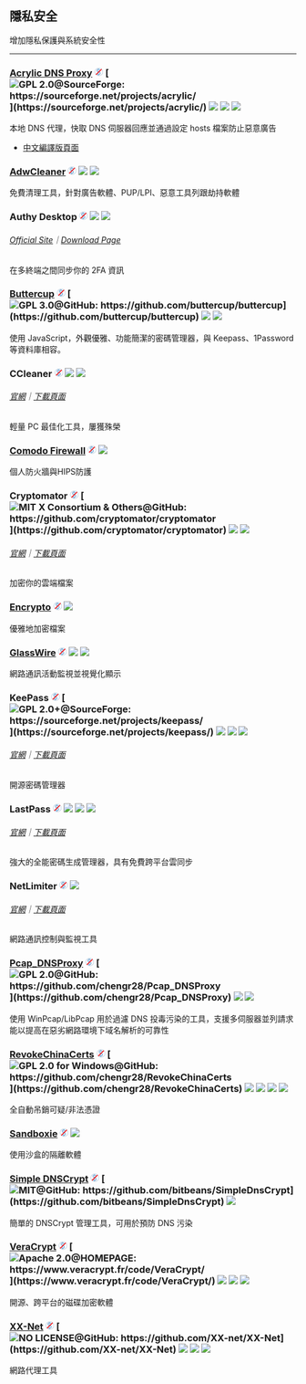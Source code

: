 ## 隱私安全

增加隱私保護與系統安全性

---

### [Acrylic DNS Proxy](http://mayakron.altervista.org/wikibase/show.php?id=AcrylicHome) ![](../assets/free.png) [![](../assets/open-source-icon.png "GPL 2.0@SourceForge: https://sourceforge.net/projects/acrylic/")](https://sourceforge.net/projects/acrylic/) ![](../assets/united-states.png) ![](../assets/china.png) ![](../assets/usb.png)

本地 DNS 代理，快取 DNS 伺服器回應並通過設定 hosts 檔案防止惡意廣告

* [中文編譯版頁面](https://github.com/miaomiaosoft/Acrylic-DNS-Proxy-GUI)

### [AdwCleaner](https://toolslib.net/downloads/viewdownload/1-adwcleaner/) ![](../assets/free.png) ![](../assets/earth-globe.png) ![](../assets/usb.png)

免費清理工具，針對廣告軟體、PUP/LPI、惡意工具列跟劫持軟體

### Authy Desktop ![](../assets/free.png) ![](../assets/united-states.png) ![](../assets/multi_platform.png)

###### [Official Site](https://authy.com/)｜[Download Page](https://authy.com/download/)

在多終端之間同步你的 2FA 資訊

### [Buttercup](https://buttercup.pw/) ![](../assets/free.png) [![](../assets/open-source-icon.png "GPL 3.0@GitHub: https://github.com/buttercup/buttercup")](https://github.com/buttercup/buttercup)  ![](../assets/united-states.png) ![](../assets/multi_platform.png)

使用 JavaScript，外觀優雅、功能簡潔的密碼管理器，與 Keepass、1Password 等資料庫相容。

### CCleaner ![](../assets/free.png) ![](../assets/earth-globe.png) ![](../assets/multi_platform.png)

###### [官網](https://www.piriform.com/CCLEANER)｜[下載頁面](https://www.piriform.com/ccleaner/download/standard)

輕量 PC 最佳化工具，屢獲殊榮

### [Comodo Firewall](https://personalfirewall.comodo.com/) ![](../assets/free.png) ![](../assets/earth-globe.png)

個人防火牆與HIPS防護

### Cryptomator ![](../assets/free.png) [![](../assets/open-source-icon.png "MIT X Consortium & Others@GitHub: https://github.com/cryptomator/cryptomator")](https://github.com/cryptomator/cryptomator) ![](../assets/earth-globe.png) ![](../assets/multi_platform.png)

###### [官網](https://cryptomator.org/)｜[下載頁面](https://cryptomator.org/downloads/#allVersions)

加密你的雲端檔案

### [Encrypto](http://macpaw.com/encrypto) ![](../assets/free.png) ![](../assets/united-states.png)

優雅地加密檔案

### [GlassWire](https://www.glasswire.com/) ![](../assets/free.png) ![](../assets/earth-globe.png) ![](../assets/multi_platform.png)

網路通訊活動監視並視覺化顯示

### KeePass ![](../assets/free.png) [![](../assets/open-source-icon.png "GPL 2.0+@SourceForge: https://sourceforge.net/projects/keepass/")](https://sourceforge.net/projects/keepass/) ![](../assets/earth-globe.png) ![](../assets/usb.png) ![](../assets/multi_platform.png)

###### [官網](http://keepass.info/)｜[下載頁面](http://keepass.info/download.html)

開源密碼管理器

### LastPass ![](../assets/free.png) ![](../assets/earth-globe.png) ![](../assets/multi_platform.png) ![](../assets/windows-store.png)

###### [官網](https://www.lastpass.com/)｜[下載頁面](https://lastpass.com/misc_download2.php?tab=windows)

強大的全能密碼生成管理器，具有免費跨平台雲同步

### NetLimiter ![](../assets/free.png) ![](../assets/united-states.png)

###### [官網](https://www.netlimiter.com/)｜[下載頁面](https://www.netlimiter.com/download)

網路通訊控制與監視工具

### [Pcap\_DNSProxy](https://github.com/chengr28/Pcap_DNSProxy) ![](../assets/free.png) [![](../assets/open-source-icon.png "GPL 2.0@GitHub: https://github.com/chengr28/Pcap_DNSProxy")](https://github.com/chengr28/Pcap_DNSProxy) ![](../assets/united-states.png) ![](../assets/multi_platform.png)

使用 WinPcap/LibPcap 用於過濾 DNS 投毒污染的工具，支援多伺服器並列請求能以提高在惡劣網路環境下域名解析的可靠性

### [RevokeChinaCerts](https://github.com/chengr28/RevokeChinaCerts) ![](../assets/free.png) [![](../assets/open-source-icon.png "GPL 2.0 for Windows@GitHub: https://github.com/chengr28/RevokeChinaCerts")](https://github.com/chengr28/RevokeChinaCerts) ![](../assets/united-states.png) ![](../assets/usb.png) ![](../assets/multi_platform.png) ![](../assets/command-line.png)

全自動吊銷可疑/非法憑證

### [Sandboxie](http://www.sandboxie.com/) ![](../assets/free.png) ![](../assets/earth-globe.png)

使用沙盒的隔離軟體

### [Simple DNSCrypt](https://simplednscrypt.org/) ![](../assets/free.png) [![](../assets/open-source-icon.png "MIT@GitHub: https://github.com/bitbeans/SimpleDnsCrypt")](https://github.com/bitbeans/SimpleDnsCrypt) ![](../assets/earth-globe.png)

簡單的 DNSCrypt 管理工具，可用於預防 DNS 污染

### [VeraCrypt](https://www.veracrypt.fr/en/Home.html) ![](../assets/free.png) [![](../assets/open-source-icon.png "Apache 2.0@HOMEPAGE: https://www.veracrypt.fr/code/VeraCrypt/")](https://www.veracrypt.fr/code/VeraCrypt/) ![](../assets/earth-globe.png) ![](../assets/usb.png) ![](../assets/multi_platform.png)

開源、跨平台的磁碟加密軟體

### [XX-Net](https://github.com/XX-net/XX-Net) ![](../assets/free.png) [![](../assets/open-source-icon.png "NO LICENSE@GitHub: https://github.com/XX-net/XX-Net")](https://github.com/XX-net/XX-Net) ![](../assets/earth-globe.png) ![](../assets/usb.png) ![](../assets/multi_platform.png)

網路代理工具
